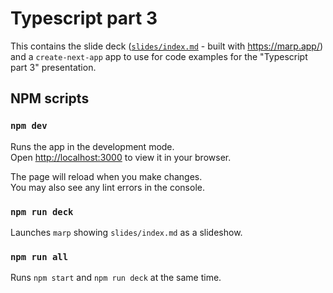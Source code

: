 # Typescript part 3

This contains the slide deck ([`slides/index.md`](slides/index.md) - built with <https://marp.app/>) and a `create-next-app` app to use for code examples for the "Typescript part 3" presentation.

## NPM scripts

### `npm dev`

Runs the app in the development mode.\
Open [http://localhost:3000](http://localhost:3000) to view it in your browser.

The page will reload when you make changes.\
You may also see any lint errors in the console.

### `npm run deck`

Launches `marp` showing `slides/index.md` as a slideshow.

### `npm run all`

Runs `npm start` and `npm run deck` at the same time.
